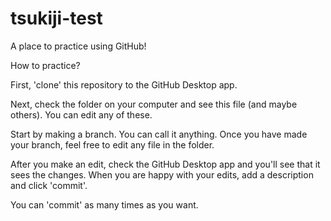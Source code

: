 # tsukiji-test
A place to practice using GitHub!

How to practice? 

First, 'clone' this repository to the GitHub Desktop app.

Next, check the folder on your computer and see this file (and maybe others). You can edit any of these.

Start by making a branch. You can call it anything. Once you have made your branch, feel free to edit any file in the folder.

After you make an edit, check the GitHub Desktop app and you'll see that it sees the changes. When you are happy with your edits, add a description and click 'commit'.

You can 'commit' as many times as you want.




